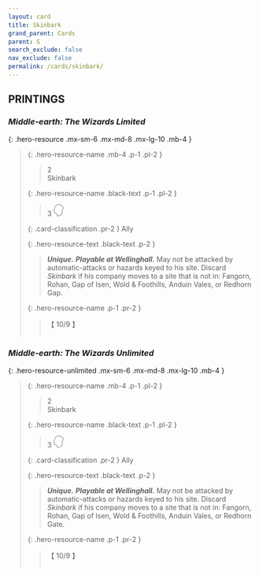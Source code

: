 ```yaml
---
layout: card
title: Skinbark
grand_parent: Cards
parent: S
search_exclude: false
nav_exclude: false
permalink: /cards/skinbark/
---
```


## PRINTINGS


### _Middle-earth: The Wizards Limited_

{: .hero-resource .mx-sm-6 .mx-md-8 .mx-lg-10 .mb-4 }
> {: .hero-resource-name .mb-4 .p-1 .pl-2 }
> > <div class="card-mp">2</div>
> > <div class="card-name">Skinbark</div>
>
> {: .hero-resource-name .black-text .p-1 .pl-2 }
> > 3 ![](/assets/images/mind.svg)
>
> {: .card-classification .pr-2 }
> Ally
>
> {: .hero-resource-text .black-text .p-2 }
> > _**Unique.**_ _**Playable at Wellinghall.**_ May not be attacked by automatic-attacks or hazards keyed to his site. Discard _Skinbark_ if his company moves to a site that is not in: Fangorn, Rohan, Gap of Isen, Wold & Foothills, Anduin Vales, or Redhorn Gap. 
> 
> {: .hero-resource-name .p-1 .pr-2 }
> > <div class="card-shield">【 10/9 】</div>
> > <div class="card-corruption">&nbsp;</div>

### _Middle-earth: The Wizards Unlimited_

{: .hero-resource-unlimited .mx-sm-6 .mx-md-8 .mx-lg-10 .mb-4 }
> {: .hero-resource-name .mb-4 .p-1 .pl-2 }
> > <div class="card-mp">2</div>
> > <div class="card-name">Skinbark</div>
>
> {: .hero-resource-name .black-text .p-1 .pl-2 }
> > 3 ![](/assets/images/mind.svg)
>
> {: .card-classification .pr-2 }
> Ally
>
> {: .hero-resource-text .black-text .p-2 }
> > _**Unique.**_ _**Playable at Wellinghall.**_ May not be attacked by automatic-attacks or hazards keyed to his site. Discard _Skinbark_ if his company moves to a site that is not in: Fangorn, Rohan, Gap of Isen, Wold & Foothills, Anduin Vales, or Redhorn Gate. 
> 
> {: .hero-resource-name .p-1 .pr-2 }
> > <div class="card-shield">【 10/9 】</div>
> > <div class="card-corruption">&nbsp;</div>
